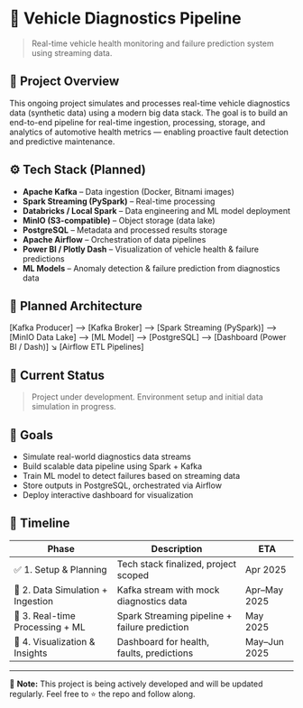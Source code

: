 # 🚗 Vehicle Diagnostics Pipeline

> Real-time vehicle health monitoring and failure prediction system using streaming data.

## 🧠 Project Overview

This ongoing project simulates and processes real-time vehicle diagnostics data (synthetic data) using a modern big data stack. The goal is to build an end-to-end pipeline for real-time ingestion, processing, storage, and analytics of automotive health metrics — enabling proactive fault detection and predictive maintenance.

## ⚙️ Tech Stack (Planned)

- **Apache Kafka** – Data ingestion (Docker, Bitnami images)
- **Spark Streaming (PySpark)** – Real-time processing
- **Databricks / Local Spark** – Data engineering and ML model deployment
- **MinIO (S3-compatible)** – Object storage (data lake)
- **PostgreSQL** – Metadata and processed results storage
- **Apache Airflow** – Orchestration of data pipelines
- **Power BI / Plotly Dash** – Visualization of vehicle health & failure predictions
- **ML Models** – Anomaly detection & failure prediction from diagnostics data

## 🧱 Planned Architecture
[Kafka Producer] --> [Kafka Broker] --> [Spark Streaming (PySpark)] --> [MinIO Data Lake] --> [ML Model] --> [PostgreSQL] --> [Dashboard (Power BI / Dash)] ↘ [Airflow ETL Pipelines]


## 🚧 Current Status

> Project under development. Environment setup and initial data simulation in progress.

## 📌 Goals

- Simulate real-world diagnostics data streams
- Build scalable data pipeline using Spark + Kafka
- Train ML model to detect failures based on streaming data
- Store outputs in PostgreSQL, orchestrated via Airflow
- Deploy interactive dashboard for visualization

## 📅 Timeline

| Phase | Description | ETA |
|-------|-------------|-----|
| ✅ 1. Setup & Planning | Tech stack finalized, project scoped | Apr 2025 |
| 🔄 2. Data Simulation + Ingestion | Kafka stream with mock diagnostics data | Apr–May 2025 |
| 🔲 3. Real-time Processing + ML | Spark Streaming pipeline + failure prediction | May 2025 |
| 🔲 4. Visualization & Insights | Dashboard for health, faults, predictions | May–Jun 2025 |

---

📌 **Note:** This project is being actively developed and will be updated regularly. Feel free to ⭐ the repo and follow along.

